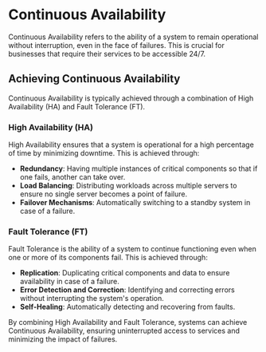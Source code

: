 # Continuous Availability

Continuous Availability refers to the ability of a system to remain operational without interruption, even in the face of failures. This is crucial for businesses that require their services to be accessible 24/7.

## Achieving Continuous Availability

Continuous Availability is typically achieved through a combination of High Availability (HA) and Fault Tolerance (FT).

### High Availability (HA)

High Availability ensures that a system is operational for a high percentage of time by minimizing downtime. This is achieved through:

- **Redundancy**: Having multiple instances of critical components so that if one fails, another can take over.
- **Load Balancing**: Distributing workloads across multiple servers to ensure no single server becomes a point of failure.
- **Failover Mechanisms**: Automatically switching to a standby system in case of a failure.

### Fault Tolerance (FT)

Fault Tolerance is the ability of a system to continue functioning even when one or more of its components fail. This is achieved through:

- **Replication**: Duplicating critical components and data to ensure availability in case of a failure.
- **Error Detection and Correction**: Identifying and correcting errors without interrupting the system's operation.
- **Self-Healing**: Automatically detecting and recovering from faults.

By combining High Availability and Fault Tolerance, systems can achieve Continuous Availability, ensuring uninterrupted access to services and minimizing the impact of failures.
